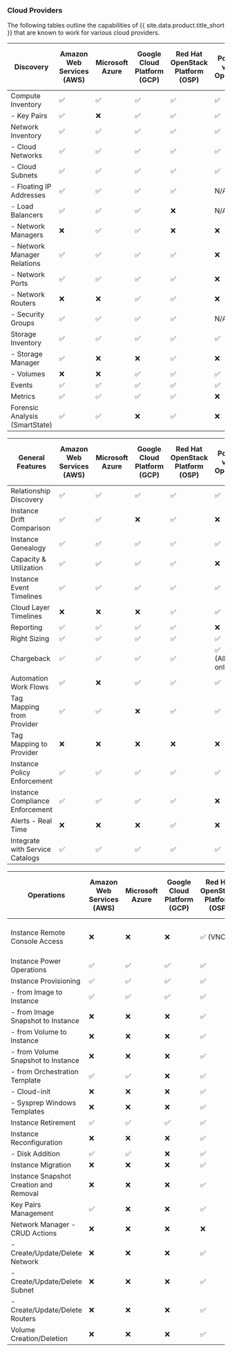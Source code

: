 ### Cloud Providers

The following tables outline the capabilities of {{ site.data.product.title_short }} that are known to work for various cloud providers.

| Discovery                      | Amazon Web Services (AWS) | Microsoft Azure | Google Cloud Platform (GCP) | Red Hat OpenStack Platform (OSP) | IBM PowerVC via the OpenStack API | IBM Power Systems Virtual Servers | IBM Cloud VPC | Oracle Cloud |
| ------------------------------ | ------------------------- | --------------- | --------------------------- | -------------------------------- | --------------------------------- | --------------------------------- | ------------- |------------- |
| Compute Inventory              | ✅                        | ✅              | ✅                          | ✅                               | ✅                                | ✅                                | ✅            | ✅           |
|   - Key Pairs                  | ✅                        | ❌              | ✅                          | ✅                               | ✅                                | ✅                                | ✅            | ❌           |
| Network Inventory              | ✅                        | ✅              | ✅                          | ✅                               | ✅                                | ✅                                | ✅            | ✅           |
|   - Cloud Networks             | ✅                        | ✅              | ✅                          | ✅                               | ✅                                | ✅                                | ✅            | ✅           |
|   - Cloud Subnets              | ✅                        | ✅              | ✅                          | ✅                               | ✅                                | ✅                                | ✅            | ✅           |
|   - Floating IP Addresses      | ✅                        | ✅              | ✅                          | ✅                               | N/A                               | N/A                               | ✅            | ❌           |
|   - Load Balancers             | ✅                        | ✅              | ✅                          | ❌                               | N/A                               | ❌                                | ✅            | ❌           |
|   - Network Managers           | ❌                        | ✅              | ✅                          | ❌                               | ❌                                | ✅                                | ✅            | ✅           |
|   - Network Manager Relations  | ✅                        | ✅              | ✅                          | ✅                               | ❌                                | ✅                                | ✅            | ✅           |
|   - Network Ports              | ✅                        | ✅              | ✅                          | ✅                               | ❌                                | ✅                                | ✅            | ✅           |
|   - Network Routers            | ❌                        | ❌              | ✅                          | ✅                               | ❌                                | ❌                                | ✅            | ❌           |
|   - Security Groups            | ✅                        | ✅              | ✅                          | ✅                               | N/A                               | N/A                               | N/A           | ❌           |
| Storage Inventory              | ✅                        | ✅              | ✅                          | ✅                               | ✅                                | ✅                                | ✅            | ✅           |
|   - Storage Manager            | ✅                        | ❌              | ❌                          | ✅                               | ❌                                | ✅                                | ✅            | ❌           |
|   - Volumes                    | ❌                        | ❌              | ✅                          | ✅                               | ✅                                | ✅                                | ✅            | ✅           |
| Events                         | ✅                        | ✅              | ✅                          | ✅                               | ✅                                | ❌                                | ❌            | ✅           |
| Metrics                        | ✅                        | ✅              | ✅                          | ✅                               | ❌                                | ❌                                | ❌            | ✅           |
| Forensic Analysis (SmartState) | ✅                        | ✅              | ❌                          | ✅                               | ❌                                | ❌                                | ❌            | ❌           |

| General Features                | Amazon Web Services (AWS) | Microsoft Azure | Google Cloud Platform (GCP) | Red Hat OpenStack Platform (OSP) | IBM PowerVC via the OpenStack API | IBM Power Systems Virtual Servers | IBM Cloud VPC        | Oracle Cloud |
| ------------------------------- | ------------------------- | --------------- | --------------------------- | -------------------------------- | --------------------------------- | --------------------------------- | -------------------- |------------- |
| Relationship Discovery          | ✅                        | ✅              | ✅                          | ✅                               | ✅                                | ✅                                | ✅                   | ✅           |
| Instance Drift Comparison       | ✅                        | ✅              | ❌                          | ✅                               | ❌                                | ❌                                | ❌                   | ❌           |
| Instance Genealogy              | ✅                        | ✅              | ✅                          | ✅                               | ✅                                | ❌                                | ✅                   | ✅           |
| Capacity & Utilization          | ✅                        | ✅              | ✅                          | ✅                               | ❌                                | ❌                                | ❌                   | ✅           |
| Instance Event Timelines        | ✅                        | ✅              | ✅                          | ✅                               | ✅                                | ❌                                | ❌                   | ✅           |
| Cloud Layer Timelines           | ❌                        | ❌              | ❌                          | ✅                               | ✅                                | ❌                                | ❌                   | ❌           |
| Reporting                       | ✅                        | ✅              | ✅                          | ✅                               | ❌                                | ✅                                | ✅                   | ✅           |
| Right Sizing                    | ✅                        | ✅              | ✅                          | ✅                               | ✅                                | ❌                                | ❌                   | ❌           |
| Chargeback                      | ✅                        | ✅              | ✅                          | ✅                               | ✅ (Allocation only)              | ✅ (Allocation only)              | ✅ (Allocation only) | ❌           |
| Automation Work Flows           | ✅                        | ❌              | ✅                          | ✅                               | ✅                                | ❌                                | ❌                   | ❌           |
| Tag Mapping from Provider       | ✅                        | ✅              | ❌                          | ✅                               | ✅                                | ❌                                | ❌                   | ❌           |
| Tag Mapping to Provider         | ❌                        | ❌              | ❌                          | ❌                               | ❌                                | ❌                                | ❌                   | ❌           |
| Instance Policy Enforcement     | ✅                        | ✅              | ✅                          | ✅                               | ✅                                | ✅                                | ✅                   | ✅           |
| Instance Compliance Enforcement | ✅                        | ✅              | ✅                          | ✅                               | ❌                                | ❌                                | ❌                   | ❌           |
| Alerts - Real Time              | ❌                        | ❌              | ❌                          | ✅                               | ❌                                | ❌                                | ❌                   | ❌           |
| Integrate with Service Catalogs | ✅                        | ✅              | ✅                          | ✅                               | ✅                                | ✅                                | ❌                   | ✅           |

| Operations                             | Amazon Web Services (AWS) | Microsoft Azure | Google Cloud Platform (GCP) | Red Hat OpenStack Platform (OSP) | IBM PowerVC via the OpenStack API | IBM Power Systems Virtual Servers | IBM Cloud VPC | Oracle Cloud |
| -------------------------------------- | ------------------------- | --------------- | --------------------------- | -------------------------------- | --------------------------------- | --------------------------------- | ------------- |------------- |
| Instance Remote Console Access         | ❌                        | ❌              | ❌                          | ✅ (VNC)                         | ✅ (NovaLink-managed hosts only)  | ❌                                | ❌            | ❌           |
| Instance Power Operations              | ✅                        | ✅              | ✅                          | ✅                               | ✅                                | ✅                                | ✅            | ✅           |
| Instance Provisioning                  | ✅                        | ✅              | ✅                          | ✅                               | ✅                                | ✅                                | ❌            | ❌           |
|   - from Image to Instance             | ✅                        | ✅              | ✅                          | ✅                               | ✅                                | ✅                                | ❌            | ❌           |
|   - from Image Snapshot to Instance    | ❌                        | ❌              | ❌                          | ✅                               | ❌                                | ❌                                | ❌            | ❌           |
|   - from Volume to Instance            | ❌                        | ❌              | ❌                          | ✅                               | ❌                                | ❌                                | ❌            | ❌           |
|   - from Volume Snapshot to Instance   | ❌                        | ❌              | ❌                          | ✅                               | ❌                                | ❌                                | ❌            | ❌           |
|   - from Orchestration Template        | ✅                        | ✅              | ❌                          | ✅                               | ❌                                | ❌                                | ❌            | ❌           |
|   - Cloud-init                         | ❌                        | ❌              | ❌                          | ✅                               | ✅                                | ✅                                | ❌            | ❌           |
|   - Sysprep Windows Templates          | ❌                        | ❌              | ❌                          | ✅                               | ❌                                | N/A                               | N/A           | ❌           |
| Instance Retirement                    | ✅                        | ✅              | ✅                          | ✅                               | ✅                                | ✅                                | ❌            | ✅           |
| Instance Reconfiguration               | ❌                        | ❌              | ❌                          | ✅                               | ✅                                | ❌                                | ❌            | ❌           |
|   - Disk Addition                      | ✅                        | ✅              | ❌                          | ✅                               | ❌                                | ✅                                | ❌            | ❌           |
| Instance Migration                     | ❌                        | ❌              | ❌                          | ✅                               | ✅                                | N/A                               | N/A           | ❌           |
| Instance Snapshot Creation and Removal | ❌                        | ❌              | ❌                          | ✅                               | ✅                                | ❌                                | ❌            | ❌           |
| Key Pairs Management                   | ✅                        | ❌              | ❌                          | ✅                               | ✅                                | ✅                                | ❌            | ❌           |
| Network Manager - CRUD Actions         | ❌                        | ❌              | ❌                          | ❌                               | ❌                                | ❌                                | ❌            | ❌           |
|   - Create/Update/Delete Network       | ❌                        | ❌              | ❌                          | ✅                               | ❌                                | ❌                                | ❌            | ❌           |
|   - Create/Update/Delete Subnet        | ❌                        | ❌              | ❌                          | ✅                               | ❌                                | ❌                                | ❌            | ❌           |
|   - Create/Update/Delete Routers       | ❌                        | ❌              | ❌                          | ✅                               | ❌                                | ❌                                | ❌            | ❌           |
| Volume Creation/Deletion               | ❌                        | ❌              | ❌                          | ✅                               | ✅                                | ✅                                | ❌            | ❌           |

